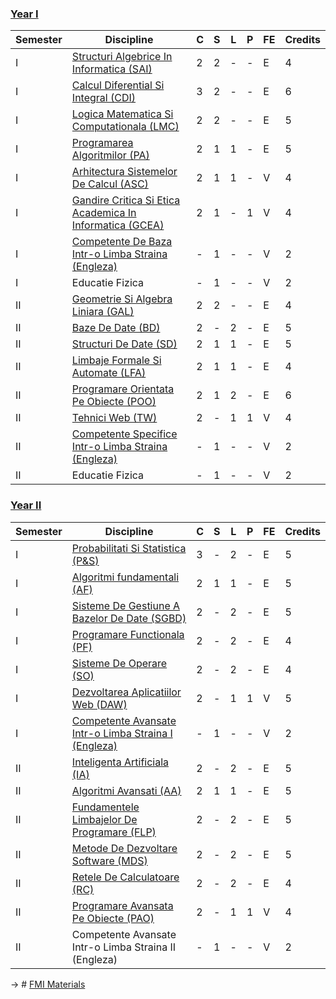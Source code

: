 

### [Year I](https://github.com/FMI-Materials/FMI-Materials/tree/main/Year%20I)
| Semester | Discipline                                       | C | S | L | P | FE | Credits |
|----------|--------------------------------------------------|---|---|---|---|----|---------|
| I        | [Structuri Algebrice In Informatica (SAI)](https://github.com/FMI-Materials/FMI-Materials/tree/main/Year%20I/Semester%20I/Structuri%20Algebrice%20In%20Informatica)               | 2 | 2 | - | - | E  | 4       |
| I        | [Calcul Diferential Si Integral (CDI)](https://github.com/FMI-Materials/FMI-Materials/tree/main/Year%20I/Semester%20I/Calcul%20Diferential%20Si%20Integral)  | 3 | 2 | - | - | E  | 6       |
| I        | [Logica Matematica Si Computationala (LMC)](https://github.com/FMI-Materials/FMI-Materials/tree/main/Year%20I/Semester%20I/Logica%20Matematica%20Si%20Computationala)              | 2 | 2 | - | - | E  | 5       |
| I        | [Programarea Algoritmilor (PA)](https://github.com/FMI-Materials/FMI-Materials/tree/main/Year%20I/Semester%20I/Programarea%20Algorimilor)                         | 2 | 1 | 1 | - | E  | 5       |
| I        | [Arhitectura Sistemelor De Calcul (ASC)](https://github.com/FMI-Materials/FMI-Materials/tree/main/Year%20I/Semester%20I/Arhitectura%20Sistemelor%20De%20Calcul)                 | 2 | 1 | 1 | - | V  | 4       |
| I        | [Gandire Critica Si Etica Academica In Informatica (GCEA)](https://github.com/FMI-Materials/FMI-Materials/tree/main/Year%20I/Semester%20I/Gandire%20Critica%20Si%20Etica%20Academica)| 2 | 1 | - | 1 | V  | 4       |
| I        | [Competente De Baza Intr-o Limba Straina (Engleza)](https://github.com/FMI-Materials/FMI-Materials/tree/main/Year%20I/Semester%20I/Engleza)          | - | 1 | - | - | V  | 2       |
| I        | Educatie Fizica                                  | - | 1 | - | - | V  | 2       |
| II       | [Geometrie Si Algebra Liniara (GAL)](https://github.com/FMI-Materials/FMI-Materials/tree/main/Year%20I/Semester%20II/Geometrie%20Si%20Algebra%20Liniara)                     | 2 | 2 | - | - | E  | 4       |
| II       | [Baze De Date (BD)](https://github.com/FMI-Materials/FMI-Materials/tree/main/Year%20I/Semester%20II/Baze%20De%20Date)                                     | 2 | - | 2 | - | E  | 5       |
| II       | [Structuri De Date (SD)](https://github.com/FMI-Materials/FMI-Materials/tree/main/Year%20I/Semester%20II/Structuri%20De%20Date)                                | 2 | 1 | 1 | - | E  | 5       |
| II       | [Limbaje Formale Si Automate (LFA)](https://github.com/FMI-Materials/FMI-Materials/tree/main/Year%20I/Semester%20II/Limbaje%20Formale%20Si%20Automate)                      | 2 | 1 | 1 | - | E  | 4       |
| II       | [Programare Orientata Pe Obiecte (POO)](https://github.com/FMI-Materials/FMI-Materials/tree/main/Year%20I/Semester%20II/Programare%20Orientata%20Pe%20Obiecte)                  | 2 | 1 | 2 | - | E  | 6       |
| II       | [Tehnici Web (TW)](https://github.com/FMI-Materials/FMI-Materials/tree/main/Year%20I/Semester%20II/Tehnici%20Web)                                      | 2 | - | 1 | 1 | V  | 4       |
| II       | [Competente Specifice Intr-o Limba Straina (Engleza)](https://github.com/FMI-Materials/FMI-Materials/tree/main/Year%20I/Semester%20II/Engleza)        | - | 1 | - | - | V  | 2       |
| II       | Educatie Fizica                                  | - | 1 | - | - | V  | 2       |

### [Year II](https://github.com/FMI-Materials/FMI-Materials/tree/main/Year%20II)
| Semester | Discipline                                       | C | S | L | P | FE | Credits |
|----------|--------------------------------------------------|---|---|---|---|----|---------|
| I        | [Probabilitati Si Statistica (P&S)](https://github.com/FMI-Materials/FMI-Materials/tree/main/Year%20II/Semester%20I/Probabilitati%20Si%20Statistica)                     | 3 | - | 2 | - | E  | 5       |
| I        | [Algoritmi fundamentali (AF)](https://github.com/FMI-Materials/FMI-Materials/tree/main/Year%20II/Semester%20I/Algoritmi%20Fundamentali)                          | 2 | 1 | 1 | - | E  | 5       |
| I        | [Sisteme De Gestiune A Bazelor De Date (SGBD)](https://github.com/FMI-Materials/FMI-Materials/tree/main/Year%20II/Semester%20I/Sisteme%20De%20Gestiune%20A%20Bazelor%20De%20Date)           | 2 | - | 2 | - | E  | 5       |
| I        | [Programare Functionala (PF)](https://github.com/FMI-Materials/FMI-Materials/tree/main/Year%20II/Semester%20I/Programare%20Functionala)                               | 2 | - | 2 | - | E  | 4       |
| I        | [Sisteme De Operare (SO)](https://github.com/FMI-Materials/FMI-Materials/tree/main/Year%20II/Semester%20I/Sisteme%20De%20Operare)                               | 2 | - | 2 | - | E  | 4       |
| I        | [Dezvoltarea Aplicatiilor Web (DAW)](https://github.com/FMI-Materials/FMI-Materials/tree/main/Year%20II/Semester%20I/Dezvoltarea%20Aplicatiilor%20Web) | 2 | - | 1 | 1 | V  | 5       |
| I        | [Competente Avansate Intr-o Limba Straina I (Engleza)](https://github.com/FMI-Materials/FMI-Materials/tree/main/Year%20II/Semester%20I/Engleza)       | - | 1 | - | - | V  | 2       |
| II       | [Inteligenta Artificiala (IA)](https://github.com/FMI-Materials/FMI-Materials/tree/main/Year%20II/Semester%20II/Inteligenta%20Artificiala)                        | 2 | - | 2 | - | E  | 5       |
| II       | [Algoritmi Avansati (AA)](https://github.com/FMI-Materials/FMI-Materials/tree/main/Year%20II/Semester%20II/Algoritmi%20Avansati)                               | 2 | 1 | 1 | - | E  | 5       |
| II       | [Fundamentele Limbajelor De Programare (FLP)](https://github.com/FMI-Materials/FMI-Materials/tree/main/Year%20II/Semester%20II/Fundamentele%20Limbajelor%20De%20Programare)            | 2 | - | 2 | - | E  | 5       |
| II       | [Metode De Dezvoltare Software (MDS)](https://github.com/FMI-Materials/FMI-Materials/tree/main/Year%20II/Semester%20II/Metode%20De%20Dezvoltare%20Software)                    | 2 | - | 2 | - | E  | 5       |
| II       | [Retele De Calculatoare (RC)](https://github.com/FMI-Materials/FMI-Materials/tree/main/Year%20II/Semester%20II/Retele%20De%20Calculatoare)                       | 2 | - | 2 | - | E  | 4       |
| II       | [Programare Avansata Pe Obiecte (PAO)](https://github.com/FMI-Materials/FMI-Materials/tree/main/Year%20II/Semester%20II/Programare%20Avansata%20Pe%20Obiecte)                   | 2 | - | 1 | 1 | V  | 4       |
| II       | Competente Avansate Intr-o Limba Straina II (Engleza)      | - | 1 | - | - | V  | 2       |

-> # [FMI Materials](https://github.com/FMI-Materials/FMI-Materials)
